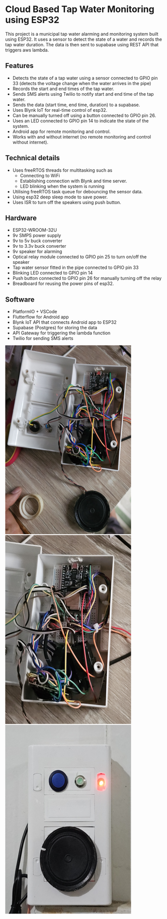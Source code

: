 # Cloud Based Tap Water Monitoring using ESP32

This project is a municipal tap water alarming and monitoring system built using ESP32. It uses a sensor to detect the state of a water and records the tap water duration. The data is then sent to supabase using REST API that triggers aws lambda.

## Features

- Detects the state of a tap water using a sensor connected to GPIO pin 33 (detects the voltage change when the water arrives in the pipe)
- Records the start and end times of the tap water.
- Sends SMS alerts using Twilio to notify start and end time of the tap water.
- Sends the data (start time, end time, duration) to a supabase.
- Uses Blynk IoT for real-time control of esp32.
- Can be manually turned off using a button connected to GPIO pin 26.
- Uses an LED connected to GPIO pin 14 to indicate the state of the system.
- Android app for remote monitoring and control.
- Works with and without internet (no remote monitoring and control without internet).

## Technical details
- Uses freeRTOS threads for multitasking such as 
  - Connecting to WiFi
  - Establishing connection with Blynk and time server.
  - LED blinking when the system is running
- Utilising freeRTOS task queue for debouncing the sensor data.
- Using esp32 deep sleep mode to save power.
- Uses ISR to turn off the speakers using push button.

## Hardware

- ESP32-WROOM-32U
- 9v SMPS power supply
- 9v to 5v buck converter
- 9v to 3.3v buck converter
- 9v speaker for alarming
- Optical relay module connected to GPIO pin 25 to turn on/off the speaker
- Tap water sensor fitted in the pipe connected to GPIO pin 33
- Blinking LED connected to GPIO pin 14
- Push button connected to GPIO pin 26 for manually turning off the relay
- Breadboard for reusing the power pins of esp32.

## Software

- PlatformIO + VSCode
- Flutterflow for Android app
- Blynk IoT API that connects Android app to ESP32
- Supabase (Postgres) for storing the data
- API Gateway for triggering the lambda function
- Twilio for sending SMS alerts

<img src="./resized_with_speakers.png" height="600" width="400">
<img src="./20240513_184858.jpg" height="600" width="400">
<img src="./20240513_201157.jpg" height="600" width="400">
